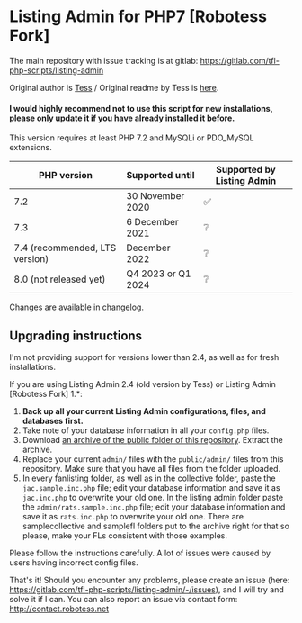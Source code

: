 # Listing Admin for PHP7 [Robotess Fork]

The main repository with issue tracking is at gitlab: https://gitlab.com/tfl-php-scripts/listing-admin

Original author is [Tess](http://scripts.wyngs.net) / Original readme by Tess is [here](readme.txt).

#### I would highly recommend not to use this script for new installations, please only update it if you have already installed it before.

This version requires at least PHP 7.2 and MySQLi or PDO_MySQL extensions.

| PHP version | Supported until | Supported by Listing Admin |
|------------------------------------------|--------------------|-------------------------|
| 7.2 | 30 November 2020 | :white_check_mark: |
| 7.3 | 6 December 2021 | :grey_question: |
| 7.4 (recommended, LTS version) | December 2022 | :grey_question: |
| 8.0 (not released yet) | Q4 2023 or Q1 2024 | :grey_question: |

Changes are available in [changelog](CHANGELOG.md).

## Upgrading instructions

I'm not providing support for versions lower than 2.4, as well as for fresh installations.

If you are using Listing Admin 2.4 (old version by Tess) or Listing Admin [Robotess Fork] 1.*:

1. **Back up all your current Listing Admin configurations, files, and databases first.**
2. Take note of your database information in all your `config.php` files.
3. Download [an archive of the public folder of this repository](https://gitlab.com/tfl-php-scripts/listing-admin/-/archive/master/listing-admin-master.zip?path=public). Extract the archive.
4. Replace your current `admin/` files with the `public/admin/` files from this repository. Make sure that you have all files from the folder uploaded.
5. In every fanlisting folder, as well as in the collective folder, paste the `jac.sample.inc.php` file; edit your database information and save it as `jac.inc.php` to overwrite your old one. In the listing admin folder paste the `admin/rats.sample.inc.php` file; edit your database information and save it as `rats.inc.php` to overwrite your old one. There are samplecollective and samplefl folders put to the archive right for that so please, make your FLs consistent with those examples. 

Please follow the instructions carefully. A lot of issues were caused by users having incorrect config files.

That's it! Should you encounter any problems, please create an issue (here: https://gitlab.com/tfl-php-scripts/listing-admin/-/issues), and I will try and solve it if I can. You can also report an issue via contact form: http://contact.robotess.net
